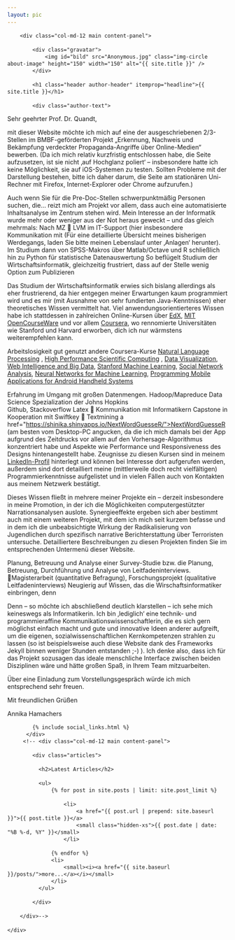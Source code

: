 ```yaml
---
layout: pic
---
```



<div class="container-fluid index">
    <div class="row">

        <div class="col-md-12 main content-panel">

            <div class="gravatar">
                <img id="bild" src="Anonymous.jpg" class="img-circle about-image" height="150" width="150" alt="{{ site.title }}" />
            </div>
            
            <h1 class="header author-header" itemprop="headline">{{ site.title }}</h1>

            <div class="author-text">
<p align="left"> Sehr geehrter Prof. Dr. Quandt,</p>

<p align="left"> mit dieser Website möchte ich mich auf eine der ausgeschriebenen 2/3-Stellen im BMBF-geförderten Projekt  „Erkennung, Nachweis und Bekämpfung verdeckter Propaganda-Angriffe über Online-Medien“ bewerben. (Da ich mich relativ kurzfristig entschlossen habe, die Seite aufzusetzen, ist sie nicht ‚auf Hochglanz poliert‘ – insbesondere hatte ich keine Möglichkeit, sie auf iOS-Systemen zu testen. Sollten Probleme mit der Darstellung bestehen, bitte ich daher darum, die Seite am stationären Uni-Rechner mit Firefox, Internet-Explorer oder Chrome aufzurufen.)</p>

<p align="left"> Auch wenn Sie für die Pre-Doc-Stellen schwerpunktmäßig Personen suchen, die… reizt mich am Projekt vor allem, dass auch eine automatisierte Inhaltsanalyse im Zentrum stehen wird.
Mein Interesse an der Informatik wurde mehr oder weniger aus der Not heraus geweckt – und das gleich mehrmals: Nach MZ  LVM im IT-Support (hier insbesondere Kommunikation mit 
(Für eine detaillierte Übersicht meines bisherigen Werdegangs, laden Sie bitte meinen Lebenslauf unter ‚Anlagen‘ herunter).
Im Studium dann von SPSS-Makros über Matlab/Octave und  R schließlich hin zu Python für statistische Datenauswertung
So beflügelt Studium der Wirtschaftsinformatik, gleichzeitig frustriert, dass auf der Stelle wenig Option zum Publizieren</p>

<p align="left">Das Studium der Wirtschaftsinformatik erwies sich bislang allerdings als eher frustrierend, da hier entgegen meiner Erwartungen kaum programmiert wird und es mir (mit Ausnahme von sehr fundierten Java-Kenntnissen) eher theoretisches Wissen vermittelt hat. Viel anwendungsorientierteres Wissen habe ich stattdessen in zahlreichen Online-Kursen über <a href="https://www.edx.org/“ target="_blank">EdX</a>, <a href="http://ocw.mit.edu/index.htm" target="_blank">MIT OpenCourseWare</a> und vor allem <a href="https://www.coursera.org/" target="_blank">Coursera</a>, wo rennomierte Universitäten wie Stanford und Harvard  erworben, dich ich nur wärmstens weiterempfehlen kann.</p>

<p align="left"> Arbeitslosigkeit gut genutzt
andere Coursera-Kurse 
<a href="https://www.coursera.org/course/nlangp" target="_blank">Natural Language Processing</a> , <a href="https://www.coursera.org/course/scicomp" target="_blank">High Performance Scientific Computing</a> ,  <a href="https://www.coursera.org/course/datavisualization" target="_blank">Data Visualization</a>,  <a href="https://www.coursera.org/course/bigdata/" target="_blank">Web Intelligence and Big Data</a>, <a href="https://www.coursera.org/learn/machine-learning" target="_blank">Stanford Machine Learning</a>, <a href="https://www.coursera.org/course/sna" target="_blank">Social Network Analysis</a>, <a href="https://www.coursera.org/course/neuralnets" target="_blank">Neural Networks for Machine Learning</a>, <a href="https://www.coursera.org/course/androidpart1" target="_blank">Programming Mobile Applications for Android Handheld Systems</a>

Erfahrung im Umgang mit großen Datenmengen. Hadoop/Mapreduce
Data Science Spezialization der Johns Hopkins  
Github, Stackoverflow Latex  Kommunikation mit Informatikern
Capstone in Kooperation mit Swiftkey  Textmining a href="https://shinika.shinyapps.io/NextWordGuesseR/">NextWordGuesseR</a> (am besten vom Desktop-PC angucken, da die ich mich damals bei der App aufgrund des Zeitdrucks vor allem auf den Vorhersage-Algorithmus konzentriert habe und Aspekte wie Performance und Responsiveness des Designs hintenangestellt habe. 
Zeugnisse zu diesen Kursen sind in meinem <a href="www.linkedin.com/in/annikahamachers" target="_blank">LinkedIn-Profil</a> hinterlegt und können bei Interesse dort aufgerufen werden, außerdem sind dort detailliert meine (mittlerweile doch recht vielfältigen) Programmierkenntnisse aufgelistet und in vielen Fällen auch von Kontakten aus meinem Netzwerk bestätigt.
<p align="left"> Dieses Wissen fließt in mehrere meiner Projekte ein – derzeit insbesondere in meine Promotion, in der ich die Möglichkeiten computergestützter Narrationsanalysen auslote. Synergieeffekte ergeben sich aber bestimmt auch mit einem weiteren Projekt, mit dem ich mich seit kurzem befasse und in dem ich die unbeabsichtigte Wirkung der Radikalisierung von Jugendlichen durch spezifisch narrative Berichterstattung über Terroristen untersuche. Detailliertere Beschreibungen zu diesen Projekten finden Sie im entsprechenden Untermenü dieser Website.</p>
<p align="left"> Planung, Betreuung und Analyse einer Survey-Studie bzw. die Planung, Betreuung, Durchführung und Analyse von Leitfadeninterviews.  Magisterarbeit  (quantitative Befragung), Forschungsprojekt (qualitative Leitfadeninterviews)
Neugierig auf Wissen, das die Wirschaftsinformatiker einbringen, denn</p>
<p align="left">Denn – so möchte ich abschließend deutlich klarstellen – ich sehe mich keineswegs als Informatikerin. Ich bin ‚lediglich‘ eine technik- und programmieraffine Kommunikationswissenschaftlerin, die es sich gern möglichst einfach macht und gute und innovative Ideen anderer aufgreift, um die eigenen, sozialwissenschaftlichen Kernkompetenzen strahlen zu lassen (so ist beispielsweise auch diese Website dank des Frameworks Jekyll  binnen weniger Stunden entstanden ;-) ). Ich denke also, dass ich für das Projekt sozusagen das ideale menschliche Interface zwischen beiden Disziplinen wäre und hätte großen Spaß, in Ihrem Team mitzuarbeiten. </p>
<p align="left"> Über eine Einladung zum Vorstellungsgespräch würde ich mich entsprechend sehr freuen. </p>
<p align="left"> Mit freundlichen Grüßen</p>
<p align="left"> Annika Hamachers</p>
            </div>

            {% include social_links.html %}
          </div>
         <!-- <div class="col-md-12 main content-panel">

            <div class="articles">

              <h2>Latest Articles</h2>

              <ul>
                  {% for post in site.posts | limit: site.post_limit %}

                      <li>
                          <a href="{{ post.url | prepend: site.baseurl }}">{{ post.title }}</a>
                          <small class="hidden-xs">{{ post.date | date: "%B %-d, %Y" }}</small>
                      </li>

                  {% endfor %}
                  <li>
                      <small><i><a href="{{ site.baseurl }}/posts/">more...</a></i></small>
                  </li>
              </ul>

            </div>

        </div>-->

    </div>
</div>

